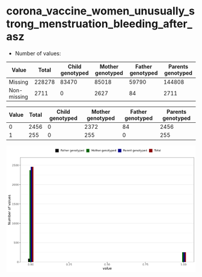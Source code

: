 # corona_vaccine_women_unusually_strong_menstruation_bleeding_after_asz
- Number of values:

| Value | Total | Child genotyped | Mother genotyped | Father genotyped | Parents genotyped |
| ----- | ----- | --------------- | ---------------- | ---------------- |---------------- |
| Missing | 228278 | 83470 | 85018 | 59790 | 144808 |
| Non-missing | 2711 | 0 | 2627 | 84 | 2711 |

| Value | Total | Child genotyped | Mother genotyped | Father genotyped | Parents genotyped |
| ----- | ----- | --------------- | ---------------- | ---------------- |---------------- |
| 0 | 2456 | 0 | 2372 | 84 | 2456 |
| 1 | 255 | 0 | 255 | 0 | 255 |



![](corona_vaccine_women_unusually_strong_menstruation_bleeding_after_asz_n.png)



